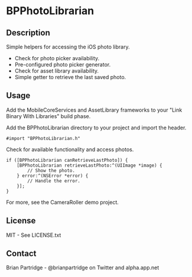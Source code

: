 # BPPhotoLibrarian

## Description

Simple helpers for accessing the iOS photo library.

- Check for photo picker availability.
- Pre-configured photo picker generator.
- Check for asset library availability.
- Simple getter to retrieve the last saved photo.

## Usage

Add the MobileCoreServices and AssetLibrary frameworks to your "Link Binary With Libraries" build phase.

Add the BPPhotoLibrarian directory to your project and import the header.

    #import "BPPhotoLibrarian.h"

Check for available functionality and access photos.

    if ([BPPhotoLibrarian canRetrieveLastPhoto]) {
        [BPPhotoLibrarian retrieveLastPhoto:^(UIImage *image) {
            // Show the photo.
        } error:^(NSError *error) {
            // Handle the error.
        }];
    }

For more, see the CameraRoller demo project.

## License

MIT - See LICENSE.txt

## Contact

Brian Partridge - @brianpartridge on Twitter and alpha.app.net
